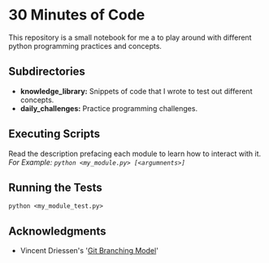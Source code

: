 


# 30 Minutes of Code
This repository is a small notebook for me a to play around with different python programming practices and concepts.

## Subdirectories
* **knowledge\_library:** Snippets of code that I wrote to test out different concepts.
* **daily\_challenges:** Practice programming challenges.

## Executing Scripts
Read the description prefacing each module to learn how to interact with it.  
*For Example: `python <my_module.py> [<argumnents>]`*

## Running the Tests
`python <my_module_test.py>`

## Acknowledgments
* Vincent Driessen's '[Git Branching Model](https://nvie.com/posts/a-successful-git-branching-model/)'
